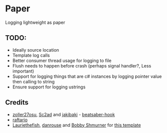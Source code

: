 # Paper

Logging lightweight as paper

## TODO:
- Ideally source location
- Template log calls
- Better consumer thread usage for logging to file 
- Flush needs to happen before crash (perhaps signal handler?, Less important)
- Support for logging things that are c# instances by logging pointer value then calling to string
- Ensure support for logging ustrings


## Credits

* [zoller27osu](https://github.com/zoller27osu), [Sc2ad](https://github.com/Sc2ad) and [jakibaki](https://github.com/jakibaki) - [beatsaber-hook](https://github.com/sc2ad/beatsaber-hook)
* [raftario](https://github.com/raftario)
* [Lauriethefish](https://github.com/Lauriethefish), [danrouse](https://github.com/danrouse) and [Bobby Shmurner](https://github.com/BobbyShmurner) for [this template](https://github.com/Lauriethefish/quest-mod-template)
